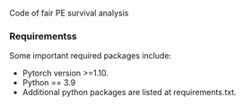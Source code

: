 Code of fair PE survival analysis




### Requirementss
Some important required packages include:
* Pytorch version >=1.10.
* Python == 3.9
* Additional python packages are listed at requirements.txt.
